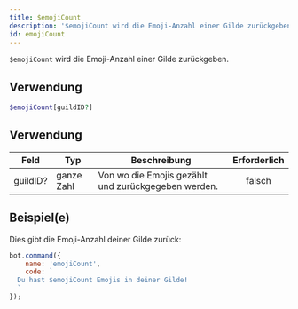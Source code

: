 ```yaml
---
title: $emojiCount
description: '$emojiCount wird die Emoji-Anzahl einer Gilde zurückgeben.'
id: emojiCount
---
```


`$emojiCount` wird die Emoji-Anzahl einer Gilde zurückgeben.

## Verwendung

```php
$emojiCount[guildID?]
```

## Verwendung

| Feld     | Typ        | Beschreibung                                        | Erforderlich |
| -------- | ---------- | --------------------------------------------------- |:------------:|
| guildID? | ganze Zahl | Von wo die Emojis gezählt und zurückgegeben werden. |    falsch    |

## Beispiel(e)

Dies gibt die Emoji-Anzahl deiner Gilde zurück:

```javascript
bot.command({
    name: 'emojiCount',
    code: `
  Du hast $emojiCount Emojis in deiner Gilde!
  `
});
```
